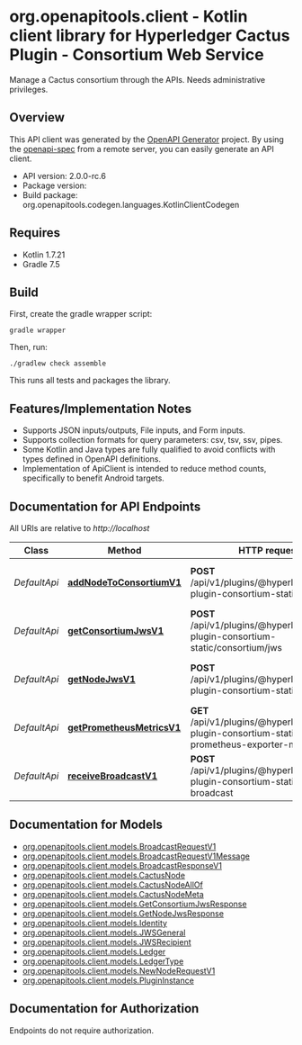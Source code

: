 # org.openapitools.client - Kotlin client library for Hyperledger Cactus Plugin - Consortium Web Service

Manage a Cactus consortium through the APIs. Needs administrative privileges.

## Overview
This API client was generated by the [OpenAPI Generator](https://openapi-generator.tech) project.  By using the [openapi-spec](https://github.com/OAI/OpenAPI-Specification) from a remote server, you can easily generate an API client.

- API version: 2.0.0-rc.6
- Package version: 
- Build package: org.openapitools.codegen.languages.KotlinClientCodegen

## Requires

* Kotlin 1.7.21
* Gradle 7.5

## Build

First, create the gradle wrapper script:

```
gradle wrapper
```

Then, run:

```
./gradlew check assemble
```

This runs all tests and packages the library.

## Features/Implementation Notes

* Supports JSON inputs/outputs, File inputs, and Form inputs.
* Supports collection formats for query parameters: csv, tsv, ssv, pipes.
* Some Kotlin and Java types are fully qualified to avoid conflicts with types defined in OpenAPI definitions.
* Implementation of ApiClient is intended to reduce method counts, specifically to benefit Android targets.

<a id="documentation-for-api-endpoints"></a>
## Documentation for API Endpoints

All URIs are relative to *http://localhost*

Class | Method | HTTP request | Description
------------ | ------------- | ------------- | -------------
*DefaultApi* | [**addNodeToConsortiumV1**](docs/DefaultApi.md#addnodetoconsortiumv1) | **POST** /api/v1/plugins/@hyperledger/cacti-plugin-consortium-static/add-node | Adds a node to consortium JWS
*DefaultApi* | [**getConsortiumJwsV1**](docs/DefaultApi.md#getconsortiumjwsv1) | **POST** /api/v1/plugins/@hyperledger/cacti-plugin-consortium-static/consortium/jws | Retrieves a consortium JWS
*DefaultApi* | [**getNodeJwsV1**](docs/DefaultApi.md#getnodejwsv1) | **POST** /api/v1/plugins/@hyperledger/cacti-plugin-consortium-static/node/jws | Retrieves the JWT of a Cactus Node
*DefaultApi* | [**getPrometheusMetricsV1**](docs/DefaultApi.md#getprometheusmetricsv1) | **GET** /api/v1/plugins/@hyperledger/cacti-plugin-consortium-static/get-prometheus-exporter-metrics | Get the Prometheus Metrics
*DefaultApi* | [**receiveBroadcastV1**](docs/DefaultApi.md#receivebroadcastv1) | **POST** /api/v1/plugins/@hyperledger/cacti-plugin-consortium-static/receive-broadcast | Adds a node to consortium JWS


<a id="documentation-for-models"></a>
## Documentation for Models

 - [org.openapitools.client.models.BroadcastRequestV1](docs/BroadcastRequestV1.md)
 - [org.openapitools.client.models.BroadcastRequestV1Message](docs/BroadcastRequestV1Message.md)
 - [org.openapitools.client.models.BroadcastResponseV1](docs/BroadcastResponseV1.md)
 - [org.openapitools.client.models.CactusNode](docs/CactusNode.md)
 - [org.openapitools.client.models.CactusNodeAllOf](docs/CactusNodeAllOf.md)
 - [org.openapitools.client.models.CactusNodeMeta](docs/CactusNodeMeta.md)
 - [org.openapitools.client.models.GetConsortiumJwsResponse](docs/GetConsortiumJwsResponse.md)
 - [org.openapitools.client.models.GetNodeJwsResponse](docs/GetNodeJwsResponse.md)
 - [org.openapitools.client.models.Identity](docs/Identity.md)
 - [org.openapitools.client.models.JWSGeneral](docs/JWSGeneral.md)
 - [org.openapitools.client.models.JWSRecipient](docs/JWSRecipient.md)
 - [org.openapitools.client.models.Ledger](docs/Ledger.md)
 - [org.openapitools.client.models.LedgerType](docs/LedgerType.md)
 - [org.openapitools.client.models.NewNodeRequestV1](docs/NewNodeRequestV1.md)
 - [org.openapitools.client.models.PluginInstance](docs/PluginInstance.md)


<a id="documentation-for-authorization"></a>
## Documentation for Authorization

Endpoints do not require authorization.

